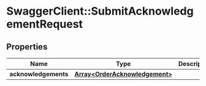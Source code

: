 # SwaggerClient::SubmitAcknowledgementRequest

## Properties
Name | Type | Description | Notes
------------ | ------------- | ------------- | -------------
**acknowledgements** | [**Array&lt;OrderAcknowledgement&gt;**](OrderAcknowledgement.md) |  | [optional] 


